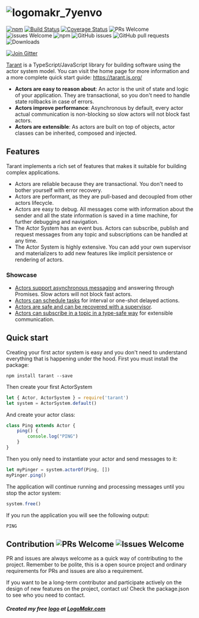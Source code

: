 # ![logomakr_7yenvo](https://user-images.githubusercontent.com/3071208/50427408-f7e54a00-086c-11e9-8fb6-43506ad4d454.png)
[![npm](https://img.shields.io/npm/v/tarant.svg)](https://www.npmjs.com/package/tarant)
[![Build Status](https://travis-ci.org/tarantx/tarant.svg?branch=master)](https://travis-ci.org/tarantx/tarant)
[![Coverage Status](https://coveralls.io/repos/github/tarantx/tarant/badge.svg?branch=master)](https://coveralls.io/github/tarantx/tarant?branch=master)
![PRs Welcome](https://img.shields.io/badge/PRs-welcome-brightgreen.svg)
![issues Welcome](https://img.shields.io/badge/issues-welcome-brightgreen.svg)
![npm](https://img.shields.io/npm/l/tarant.svg)
![GitHub issues](https://img.shields.io/github/issues/tarantx/tarant.svg)
![GitHub pull requests](https://img.shields.io/github/issues-pr/tarantx/tarant.svg)
![Downloads](https://img.shields.io/npm/dt/tarant.svg)

[![Join Gitter](https://img.shields.io/gitter/room/TechnologyAdvice/Stardust.svg)](https://gitter.im/tarantx/general?utm_source=share-link&utm_medium=link&utm_campaign=share-link)

[Tarant](https://tarant.js.org/) is a TypeScript/JavaScript library for building software using the actor system model.
You can visit the home page for more information and a more complete quick start guide: https://tarant.js.org/

* **Actors are easy to reason about**: An actor is the unit of state and logic of your application.
They are transactional, so you don't need to handle state rollbacks in case of errors.
* **Actors improve performance**: Asynchronous by default, every actor actual communication is non-blocking so slow actors will not block fast actors.
* **Actors are extensible**: As actors are built on top of objects, actor classes can be inherited, 
composed and injected.

## Features

Tarant implements a rich set of features that makes it suitable for building complex applications.

* Actors are reliable because they are transactional. You don't need to bother yourself with error recovery.
* Actors are performant, as they are pull-based and decoupled from other actors lifecycle.
* Actors are easy to debug. All messages come with information about the sender and all the state information is saved
in a time machine, for further debugging and navigation.
* The Actor System has an event bus. Actors can subscribe, publish and request messages from any topic and subscriptions
can be handled at any time.
* The Actor System is highly extensive. You can add your own supervisor and materializers to add new features like
implicit persistence or rendering of actors.

### Showcase
* [Actors support asynchronous messaging](./examples/ping-pong.js) and answering through Promises. Slow actors will not block fast actors.
* [Actors can schedule tasks](./examples/scheduleds.js) for interval or one-shot delayed actions.
* [Actors are safe and can be recovered with a supervisor](./examples/supervisor.js).
* [Actors can subscribe in a topic in a type-safe way](examples/pubsub.js) for extensible communication.

## Quick start

Creating your first actor system is easy and you don't need to understand everything that is happening under the hood.
First you must install the package:

`npm install tarant --save`

Then create your first ActorSystem

```js
let { Actor, ActorSystem } = require('tarant')
let system = ActorSystem.default()
```

And create your actor class:

```js
class Ping extends Actor {
    ping() {
        console.log("PING")
    }
}
```

Then you only need to instantiate your actor and send messages to it:

```js
let myPinger = system.actorOf(Ping, [])
myPinger.ping()
```

The application will continue running and processing messages until you stop the actor system:

```js
system.free()
```
If you run the application you will see the following output:

```
PING
```

## Contribution ![PRs Welcome](https://img.shields.io/badge/PRs-welcome-brightgreen.svg) ![Issues Welcome](https://img.shields.io/badge/issues-welcome-brightgreen.svg)

PR and issues are always welcome as a quick way of contributing to the project. Remember to be polite, this is a open source
project and ordinary requirements for PRs and issues are also a requirement.

If you want to be a long-term contributor and participate actively on the design of new features on the project, contact
us! Check the package.json to see who you need to contact.

##### Created my free [logo](https://logomakr.com/43ipOz) at <a href="http://logomakr.com" title="Logo Makr">LogoMakr.com</a> 

